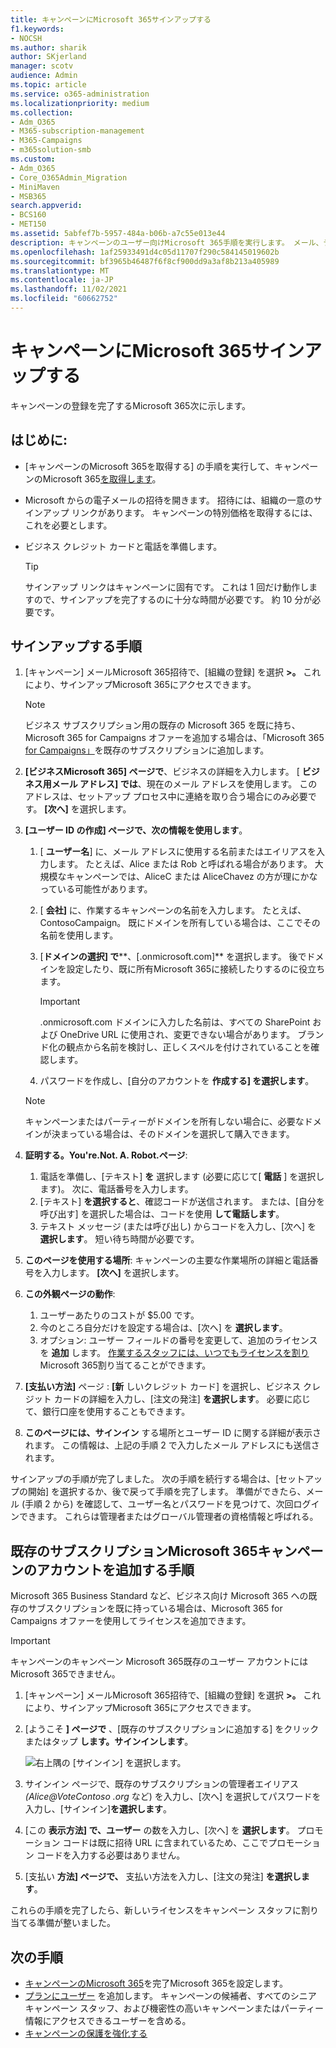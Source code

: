 ```yaml
---
title: キャンペーンにMicrosoft 365サインアップする
f1.keywords:
- NOCSH
ms.author: sharik
author: SKjerland
manager: scotv
audience: Admin
ms.topic: article
ms.service: o365-administration
ms.localizationpriority: medium
ms.collection:
- Adm_O365
- M365-subscription-management
- M365-Campaigns
- m365solution-smb
ms.custom:
- Adm_O365
- Core_O365Admin_Migration
- MiniMaven
- MSB365
search.appverid:
- BCS160
- MET150
ms.assetid: 5abfef7b-5957-484a-b06b-a7c55e013e44
description: キャンペーンのユーザー向けMicrosoft 365手順を実行します。 メール、データ、コミュニケーションに対するサイバーセキュリティの脅威からキャンペーンを保護します。
ms.openlocfilehash: 1af25933491d4c05d11707f290c584145019602b
ms.sourcegitcommit: bf3965b46487f6f8cf900dd9a3af8b213a405989
ms.translationtype: MT
ms.contentlocale: ja-JP
ms.lasthandoff: 11/02/2021
ms.locfileid: "60662752"
---
```

# <a name="sign-up-for-microsoft-365-for-campaigns"></a>キャンペーンにMicrosoft 365サインアップする 

キャンペーンの登録を完了するMicrosoft 365次に示します。

## <a name="before-you-start"></a>はじめに:

- [キャンペーンのMicrosoft 365を取得する] の手順を実行して、キャンペーンのMicrosoft 365[を取得します](get-microsoft-365-campaigns.md#get-microsoft-365-for-campaigns)。
- Microsoft からの電子メールの招待を開きます。 招待には、組織の一意のサインアップ リンクがあります。 キャンペーンの特別価格を取得するには、これを必要とします。
- ビジネス クレジット カードと電話を準備します。

    > [!TIP]
    > サインアップ リンクはキャンペーンに固有です。 これは 1 回だけ動作しますので、サインアップを完了するのに十分な時間が必要です。 約 10 分が必要です。

## <a name="steps-to-sign-up"></a>サインアップする手順

1. [キャンペーン] メールMicrosoft 365招待で、[組織の登録] を選択 **>。** これにより、サインアップMicrosoft 365にアクセスできます。
    > [!NOTE]
    > ビジネス サブスクリプション用の既存の Microsoft 365 を既に持ち、Microsoft 365 for Campaigns オファーを追加する場合は、「Microsoft 365 [for Campaigns」](#steps-to-add-microsoft-365-for-campaigns-to-an-existing-subscription)を既存のサブスクリプションに追加します。
1. **[ビジネスMicrosoft 365] ページで**、ビジネスの詳細を入力します。 [ **ビジネス用メール アドレス] では**、現在のメール アドレスを使用します。 このアドレスは、セットアップ プロセス中に連絡を取り合う場合にのみ必要です。 **[次へ]** を選択します。
1. **[ユーザー ID の作成] ページで、次の情報を使用します**。
    1. [ **ユーザー名**] に、メール アドレスに使用する名前またはエイリアスを入力します。 たとえば、Alice または Rob と呼ばれる場合があります。 大規模なキャンペーンでは、AliceC または AliceChavez の方が理にかなっている可能性があります。
    2. [ **会社]** に、作業するキャンペーンの名前を入力します。 たとえば、ContosoCampaign。 既にドメインを所有している場合は、ここでその名前を使用します。 
    3. [**ドメインの選択] で****、[.onmicrosoft.com]** を選択します。 後でドメインを設定したり、既に所有Microsoft 365に接続したりするのに役立ちます。

       > [!IMPORTANT]
       > .onmicrosoft.com ドメインに入力した名前は、すべての SharePoint および OneDrive URL に使用され、変更できない場合があります。 ブランド化の観点から名前を検討し、正しくスペルを付けされていることを確認します。

    4. パスワードを作成し、[自分のアカウントを **作成する] を選択します**。
    > [!NOTE]
    > キャンペーンまたはパーティーがドメインを所有しない場合に、必要なドメインが決まっている場合は、そのドメインを選択して購入できます。

4. **証明する。You're.Not. A. Robot.ページ**:
    1. 電話を準備し、[テキスト] **を** 選択します (必要に応じて[ **電話** ] を選択します)。 次に、電話番号を入力します。 
    2. [テキスト] **を選択すると**、確認コードが送信されます。 または、[自分を呼び出す] を選択した場合は、コードを使用 **して電話します**。
    3. テキスト メッセージ (または呼び出し) からコードを入力し、[次へ] を **選択します**。 短い待ち時間が必要です。 
5. **このページを使用する場所**: キャンペーンの主要な作業場所の詳細と電話番号を入力します。 **[次へ]** を選択します。
6. **この外観ページの動作**:
    1. ユーザーあたりのコストが $5.00 です。 
    2. 今のところ自分だけを設定する場合は、[次へ] を **選択します**。 
    3. オプション: ユーザー フィールドの番号を変更して、追加のライセンスを **追加** します。 [作業するスタッフには、いつでもライセンスを割り](../admin/add-users/add-users.md?toc=%2fmicrosoft-365%2fcampaigns%2ftoc.json)Microsoft 365割り当てることができます。
7. **[支払い方法]** ページ : **[新** しいクレジット カード] を選択し、ビジネス クレジット カードの詳細を入力し、[注文の発注] **を選択します**。 必要に応じて、銀行口座を使用することもできます。
8. **このページには、サインイン** する場所とユーザー ID に関する詳細が表示されます。 この情報は、上記の手順 2 で入力したメール アドレスにも送信されます。

サインアップの手順が完了しました。 次の手順を続行する場合は、[セットアップの開始] を選択するか、後で戻って手順を完了します。 準備ができたら、メール (手順 2 から) を確認して、ユーザー名とパスワードを見つけて、次回ログインできます。 これらは管理者またはグローバル管理者の資格情報と呼ばれる。

## <a name="steps-to-add-microsoft-365-for-campaigns-to-an-existing-subscription"></a>既存のサブスクリプションMicrosoft 365キャンペーンのアカウントを追加する手順

Microsoft 365 Business Standard など、ビジネス向け Microsoft 365 への既存のサブスクリプションを既に持っている場合は、Microsoft 365 for Campaigns オファーを使用してライセンスを追加できます。
> [!IMPORTANT]
> キャンペーンのキャンペーン Microsoft 365既存のユーザー アカウントにはMicrosoft 365できません。

1. [キャンペーン] メールMicrosoft 365招待で、[組織の登録] を選択 **>。** これにより、サインアップMicrosoft 365にアクセスできます。
2. [ようこそ **] ページで** 、[既存のサブスクリプションに追加する] をクリックまたはタップ **します。サインインします**。
    
    ![右上隅の [サインイン] を選択します。](../media/addtoexisting.png)
3. サインイン ページで、既存のサブスクリプションの管理者エイリアス *(Alice@VoteContoso <span></span> .org* など) を入力し、[次へ] を選択してパスワードを入力し、[サインイン]**を選択します**。
4. [この **表示方法] で、ユーザー** の数を入力し、[次へ] を **選択します**。 プロモーション コードは既に招待 URL に含まれているため、ここでプロモーション コードを入力する必要はありません。
5. [支払い **方法] ページで、** 支払い方法を入力し、[注文の発注] **を選択します**。

これらの手順を完了したら、新しいライセンスをキャンペーン スタッフ[](../admin/manage/assign-licenses-to-users.md)に割り当てる準備が整いました。

## <a name="whats-next"></a>次の手順

- [キャンペーンのMicrosoft 365](../business/set-up.md?toc=/microsoft-365/campaigns/toc.json)を完了Microsoft 365を設定します。
- [プランにユーザー](../admin/add-users/add-users.md?toc=%2fmicrosoft-365%2fcampaigns%2ftoc.json) を追加します。 キャンペーンの候補者、すべてのシニア キャンペーン スタッフ、および機密性の高いキャンペーンまたはパーティー情報にアクセスできるユーザーを含める。
- [キャンペーンの保護を強化する](m365-campaigns-security-overview.md)
